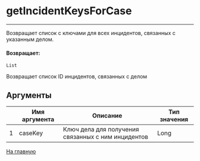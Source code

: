 # getIncidentKeysForCase

---

Возвращает список с ключами для всех инцидентов, связанных с указанным делом.

#### Возвращает:

`List`

Возвращает список ID инцидентов, связанных с делом

## Аргументы

|  | Имя аргумента | Описание | Тип значения |
| --- | --- | --- | --- |
| 1 | caseKey | Ключ дела для получения связанных с ним инцидентов | Long |



[На главную](./)
